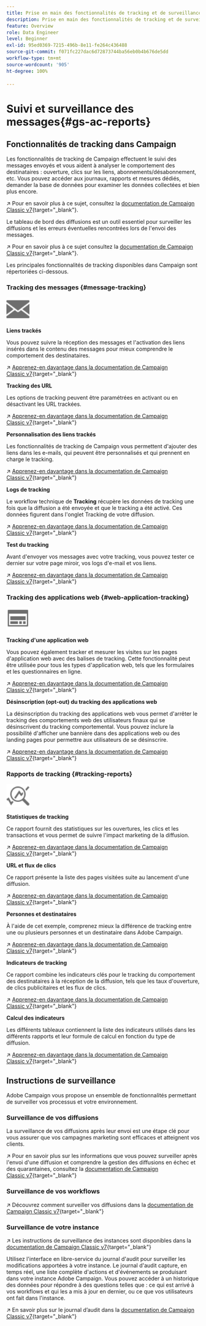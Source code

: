 ```yaml
---
title: Prise en main des fonctionnalités de tracking et de surveillance
description: Prise en main des fonctionnalités de tracking et de surveillance
feature: Overview
role: Data Engineer
level: Beginner
exl-id: 95ed0369-7215-496b-8e11-fe264c436488
source-git-commit: f071fc227dac6d72873744ba56eb0b4b676de5dd
workflow-type: tm+mt
source-wordcount: '905'
ht-degree: 100%

---
```


# Suivi et surveillance des messages{#gs-ac-reports}

## Fonctionnalités de tracking dans Campaign

Les fonctionnalités de tracking de Campaign effectuent le suivi des messages envoyés et vous aident à analyser le comportement des destinataires : ouverture, clics sur les liens, abonnements/désabonnement, etc. Vous pouvez accéder aux journaux, rapports et mesures dédiés, demander la base de données pour examiner les données collectées et bien plus encore.

↗️  Pour en savoir plus à ce sujet, consultez la [documentation de Campaign Classic v7](https://experienceleague.adobe.com/docs/campaign-classic/using/getting-started/profile-management/editing-a-profile.html?lang=fr#tracking-tab){target=&quot;_blank&quot;}.

Le tableau de bord des diffusions est un outil essentiel pour surveiller les diffusions et les erreurs éventuelles rencontrées lors de l&#39;envoi des messages.

↗️ Pour en savoir plus à ce sujet consultez la [documentation de Campaign Classic v7](https://experienceleague.adobe.com/docs/campaign-classic/using/sending-messages/monitoring-deliveries/delivery-dashboard.html?lang=fr#sending-messages){target=&quot;_blank&quot;}.

Les principales fonctionnalités de tracking disponibles dans Campaign sont répertoriées ci-dessous.

### Tracking des messages {#message-tracking}

<img src="assets/do-not-localize/icon-message-tracking.svg" width="60px">

**Liens trackés**

Vous pouvez suivre la réception des messages et l&#39;activation des liens insérés dans le contenu des messages pour mieux comprendre le comportement des destinataires.

↗️ [Apprenez-en davantage dans la documentation de Campaign Classic v7](https://experienceleague.adobe.com/docs/campaign-classic/using/sending-messages/tracking-messages/how-to-configure-tracked-links.html?lang=fr#sending-messages){target=&quot;_blank&quot;}

**Tracking des URL**

Les options de tracking peuvent être paramétrées en activant ou en désactivant les URL trackées.

↗️ [Apprenez-en davantage dans la documentation de Campaign Classic v7](https://experienceleague.adobe.com/docs/campaign-classic/using/sending-messages/tracking-messages/personalizing-url-tracking.html?lang=fr#sending-messages){target=&quot;_blank&quot;}


**Personnalisation des liens trackés**

Les fonctionnalités de tracking de Campaign vous permettent d&#39;ajouter des liens dans les e-mails, qui peuvent être personnalisés et qui prennent en charge le tracking.

↗️ [Apprenez-en davantage dans la documentation de Campaign Classic v7](https://experienceleague.adobe.com/docs/campaign-classic/using/sending-messages/tracking-messages/tracking-personalized-links/tracking-personalized-links.html?lang=fr#sending-messages){target=&quot;_blank&quot;}

**Logs de tracking**

Le workflow technique de **Tracking** récupère les données de tracking une fois que la diffusion a été envoyée et que le tracking a été activé. Ces données figurent dans l&#39;onglet Tracking de votre diffusion.

↗️ [Apprenez-en davantage dans la documentation de Campaign Classic v7](https://experienceleague.adobe.com/docs/campaign-classic/using/sending-messages/tracking-messages/accessing-the-tracking-logs.html?lang=fr#sending-messages){target=&quot;_blank&quot;}

**Test du tracking**

Avant d&#39;envoyer vos messages avec votre tracking, vous pouvez tester ce dernier sur votre page miroir, vos logs d&#39;e-mail et vos liens.

↗️ [Apprenez-en davantage dans la documentation de Campaign Classic v7](https://experienceleague.adobe.com/docs/campaign-classic/using/sending-messages/tracking-messages/testing-tracking.html?lang=fr#sending-messages){target=&quot;_blank&quot;}

### Tracking des applications web {#web-application-tracking}

<img src="assets/do-not-localize/icon-web-app.svg" width="60px">

**Tracking d&#39;une application web**

Vous pouvez également tracker et mesurer les visites sur les pages d&#39;application web avec des balises de tracking. Cette fonctionnalité peut être utilisée pour tous les types d&#39;application web, tels que les formulaires et les questionnaires en ligne.

↗️ [Apprenez-en davantage dans la documentation de Campaign Classic v7](https://experienceleague.adobe.com/docs/campaign-classic/using/designing-content/web-applications/tracking-a-web-application.html?lang=fr#designing-content){target=&quot;_blank&quot;}

**Désinscription (opt-out) du tracking des applications web**

La désinscription du tracking des applications web vous permet d&#39;arrêter le tracking des comportements web des utilisateurs finaux qui se désinscrivent du tracking comportemental. Vous pouvez inclure la possibilité d&#39;afficher une bannière dans des applications web ou des landing pages pour permettre aux utilisateurs de se désinscrire.

↗️ [Apprenez-en davantage dans la documentation de Campaign Classic v7](https://experienceleague.adobe.com/docs/campaign-classic/using/designing-content/web-applications/web-application-tracking-opt-out.html?lang=fr#designing-content){target=&quot;_blank&quot;}

### Rapports de tracking {#tracking-reports}

<img src="assets/do-not-localize/icon_monitor.svg" width="60px">

**Statistiques de tracking**

Ce rapport fournit des statistiques sur les ouvertures, les clics et les transactions et vous permet de suivre l&#39;impact marketing de la diffusion.

↗️ [Apprenez-en davantage dans la documentation de Campaign Classic v7](https://experienceleague.adobe.com/docs/campaign-classic/using/sending-messages/tracking-messages/about-message-tracking.html?lang=fr#tracking-reports){target=&quot;_blank&quot;}

**URL et flux de clics**

Ce rapport présente la liste des pages visitées suite au lancement d&#39;une diffusion.

↗️ [Apprenez-en davantage dans la documentation de Campaign Classic v7](https://experienceleague.adobe.com/docs/campaign-classic/using/reporting/reports-on-deliveries/delivery-reports.html?lang=fr#urls-and-click-streams){target=&quot;_blank&quot;}

**Personnes et destinataires**

À l&#39;aide de cet exemple, comprenez mieux la différence de tracking entre une ou plusieurs personnes et un destinataire dans Adobe Campaign.

↗️ [Apprenez-en davantage dans la documentation de Campaign Classic v7](https://experienceleague.adobe.com/docs/campaign-classic/using/reporting/reports-on-deliveries/person-people-recipients.html?lang=fr#reporting){target=&quot;_blank&quot;}

**Indicateurs de tracking**

Ce rapport combine les indicateurs clés pour le tracking du comportement des destinataires à la réception de la diffusion, tels que les taux d&#39;ouverture, de clics publicitaires et les flux de clics.

↗️ [Apprenez-en davantage dans la documentation de Campaign Classic v7](https://experienceleague.adobe.com/docs/campaign-classic/using/reporting/reports-on-deliveries/delivery-reports.html?lang=fr#reporting){target=&quot;_blank&quot;}

**Calcul des indicateurs**

Les différents tableaux contiennent la liste des indicateurs utilisés dans les différents rapports et leur formule de calcul en fonction du type de diffusion.

↗️ [Apprenez-en davantage dans la documentation de Campaign Classic v7](https://experienceleague.adobe.com/docs/campaign-classic/using/reporting/reports-on-deliveries/indicator-calculation.html?lang=fr#reporting){target=&quot;_blank&quot;}

## Instructions de surveillance

Adobe Campaign vous propose un ensemble de fonctionnalités permettant de surveiller vos processus et votre environnement.

### Surveillance de vos diffusions

La surveillance de vos diffusions après leur envoi est une étape clé pour vous assurer que vos campagnes marketing sont efficaces et atteignent vos clients.

↗️ Pour en savoir plus sur les informations que vous pouvez surveiller après l&#39;envoi d&#39;une diffusion et comprendre la gestion des diffusions en échec et des quarantaines, consultez la [documentation de Campaign Classic v7](https://experienceleague.adobe.com/docs/campaign-classic/using/sending-messages/monitoring-deliveries/about-delivery-monitoring.html?lang=fr#sending-messages){target=&quot;_blank&quot;}

### Surveillance de vos workflows

↗️ Découvrez comment surveiller vos diffusions dans la [documentation de Campaign Classic v7](https://experienceleague.adobe.com/docs/campaign-classic/using/automating-with-workflows/monitoring-workflows/monitoring-workflow-execution.html?lang=fr#automating-with-workflows){target=&quot;_blank&quot;}

### Surveillance de votre instance

↗️ Les instructions de surveillance des instances sont disponibles dans la [documentation de Campaign Classic v7](https://experienceleague.adobe.com/docs/campaign-classic/using/monitoring-campaign-classic/introduction/monitoring-guidelines.html?lang=fr#monitoring-campaign-classic){target=&quot;_blank&quot;}

Utilisez l&#39;interface en libre-service du journal d&#39;audit pour surveiller les modifications apportées à votre instance. Le journal d&#39;audit capture, en temps réel, une liste complète d&#39;actions et d&#39;événements se produisant dans votre instance Adobe Campaign. Vous pouvez accéder à un historique des données pour répondre à des questions telles que : ce qui est arrivé à vos workflows et qui les a mis à jour en dernier, ou ce que vos utilisateurs ont fait dans l&#39;instance.

↗️ En savoir plus sur le journal d’audit dans la [documentation de Campaign Classic v7](https://experienceleague.adobe.com/docs/campaign-classic/using/monitoring-campaign-classic/production-procedures/audit-trail.html?lang=fr#accessing-audit-trail){target=&quot;_blank&quot;}
